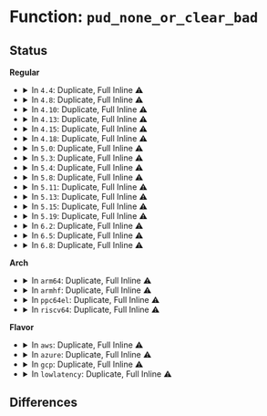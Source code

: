 # Function: <code>pud_none_or_clear_bad</code>

## Status
<b>Regular</b>
<ul>
<li>
<details>
<summary>In <code>4.4</code>: Duplicate, Full Inline ⚠️</summary>

**Collision:** Static Duplication

**Inline:** Full

**Transformation:** False

**Instances:**

```
In mm/memory.c (ffffffff811bcd3c)
Location: include/asm-generic/pgtable.h:371
Inline: True
Inline callers:
  - mm/memory.c:free_pgd_range
  - mm/memory.c:unmap_page_range
  - mm/memory.c:copy_page_range
```
```
In mm/mprotect.c (ffffffff811c85e0)
Location: include/asm-generic/pgtable.h:371
Inline: True
Inline callers:
  - mm/mprotect.c:change_protection_range
```
```
In mm/mremap.c (ffffffff811c93c0)
Location: include/asm-generic/pgtable.h:371
Inline: True
Inline callers:
  - mm/mremap.c:move_page_tables
```
```
In mm/vmalloc.c (ffffffff811ce392)
Location: include/asm-generic/pgtable.h:371
Inline: True
```
```
In mm/pagewalk.c (ffffffff811cfeb0)
Location: include/asm-generic/pgtable.h:371
Inline: True
```
```
In mm/swapfile.c (ffffffff811d4152)
Location: include/asm-generic/pgtable.h:371
Inline: True
Inline callers:
  - mm/swapfile.c:unuse_mm
```
</details>
</li>
<li>
<details>
<summary>In <code>4.8</code>: Duplicate, Full Inline ⚠️</summary>

**Collision:** Static Duplication

**Inline:** Full

**Transformation:** False

**Instances:**

```
In mm/memory.c (ffffffff811d8d2f)
Location: include/asm-generic/pgtable.h:376
Inline: True
Inline callers:
  - mm/memory.c:unmap_page_range
  - mm/memory.c:copy_page_range
  - mm/memory.c:free_pgd_range
```
```
In mm/mprotect.c (ffffffff811e475e)
Location: include/asm-generic/pgtable.h:376
Inline: True
Inline callers:
  - mm/mprotect.c:change_protection_range
```
```
In mm/mremap.c (ffffffff811e57a4)
Location: include/asm-generic/pgtable.h:376
Inline: True
Inline callers:
  - mm/mremap.c:move_page_tables
```
```
In mm/vmalloc.c (ffffffff811eae30)
Location: include/asm-generic/pgtable.h:376
Inline: True
```
```
In mm/pagewalk.c (ffffffff811ecffb)
Location: include/asm-generic/pgtable.h:376
Inline: True
```
```
In mm/swapfile.c (ffffffff811f1f75)
Location: include/asm-generic/pgtable.h:376
Inline: True
Inline callers:
  - mm/swapfile.c:unuse_mm
```
</details>
</li>
<li>
<details>
<summary>In <code>4.10</code>: Duplicate, Full Inline ⚠️</summary>

**Collision:** Static Duplication

**Inline:** Full

**Transformation:** False

**Instances:**

```
In mm/memory.c (ffffffff811e81fc)
Location: include/asm-generic/pgtable.h:400
Inline: True
Inline callers:
  - mm/memory.c:unmap_page_range
  - mm/memory.c:copy_page_range
  - mm/memory.c:free_pgd_range
```
```
In mm/mprotect.c (ffffffff811f477e)
Location: include/asm-generic/pgtable.h:400
Inline: True
Inline callers:
  - mm/mprotect.c:change_protection_range
```
```
In mm/mremap.c (ffffffff811f59e3)
Location: include/asm-generic/pgtable.h:400
Inline: True
Inline callers:
  - mm/mremap.c:move_page_tables
```
```
In mm/pagewalk.c (ffffffff811f73eb)
Location: include/asm-generic/pgtable.h:400
Inline: True
```
```
In mm/vmalloc.c (ffffffff811fc090)
Location: include/asm-generic/pgtable.h:400
Inline: True
```
```
In mm/swapfile.c (ffffffff81202965)
Location: include/asm-generic/pgtable.h:400
Inline: True
Inline callers:
  - mm/swapfile.c:unuse_mm
```
</details>
</li>
<li>
<details>
<summary>In <code>4.13</code>: Duplicate, Full Inline ⚠️</summary>

**Collision:** Static Duplication

**Inline:** Full

**Transformation:** False

**Instances:**

```
In mm/memory.c (ffffffff811f73b8)
Location: include/asm-generic/pgtable.h:505
Inline: True
Inline callers:
  - mm/memory.c:copy_page_range
  - mm/memory.c:free_pgd_range
```
```
In mm/mprotect.c (ffffffff811ff6d8)
Location: include/asm-generic/pgtable.h:505
Inline: True
Inline callers:
  - mm/mprotect.c:change_protection_range
```
```
In mm/mremap.c (ffffffff812007ad)
Location: include/asm-generic/pgtable.h:505
Inline: True
Inline callers:
  - mm/mremap.c:move_page_tables
```
```
In mm/vmalloc.c (ffffffff81206e52)
Location: include/asm-generic/pgtable.h:505
Inline: True
```
```
In mm/swapfile.c (ffffffff8120daa7)
Location: include/asm-generic/pgtable.h:505
Inline: True
Inline callers:
  - mm/swapfile.c:unuse_mm
```
</details>
</li>
<li>
<details>
<summary>In <code>4.15</code>: Duplicate, Full Inline ⚠️</summary>

**Collision:** Static Duplication

**Inline:** Full

**Transformation:** False

**Instances:**

```
In mm/memory.c (ffffffff8120f8f9)
Location: include/asm-generic/pgtable.h:506
Inline: True
Inline callers:
  - mm/memory.c:copy_page_range
  - mm/memory.c:free_pgd_range
```
```
In mm/mprotect.c (ffffffff81217cd0)
Location: include/asm-generic/pgtable.h:506
Inline: True
Inline callers:
  - mm/mprotect.c:change_protection_range
```
```
In mm/mremap.c (ffffffff81218f7e)
Location: include/asm-generic/pgtable.h:506
Inline: True
Inline callers:
  - mm/mremap.c:move_page_tables
```
```
In mm/vmalloc.c (ffffffff8121ff11)
Location: include/asm-generic/pgtable.h:506
Inline: True
```
```
In mm/swapfile.c (ffffffff81228beb)
Location: include/asm-generic/pgtable.h:506
Inline: True
Inline callers:
  - mm/swapfile.c:unuse_mm
```
</details>
</li>
<li>
<details>
<summary>In <code>4.18</code>: Duplicate, Full Inline ⚠️</summary>

**Collision:** Static Duplication

**Inline:** Full

**Transformation:** False

**Instances:**

```
In mm/memory.c (ffffffff8123069f)
Location: include/asm-generic/pgtable.h:549
Inline: True
Inline callers:
  - mm/memory.c:copy_page_range
  - mm/memory.c:free_pgd_range
```
```
In mm/mprotect.c (ffffffff81239b04)
Location: include/asm-generic/pgtable.h:549
Inline: True
Inline callers:
  - mm/mprotect.c:change_protection
```
```
In mm/mremap.c (ffffffff8123a947)
Location: include/asm-generic/pgtable.h:549
Inline: True
Inline callers:
  - mm/mremap.c:move_page_tables
```
```
In mm/vmalloc.c (ffffffff81241161)
Location: include/asm-generic/pgtable.h:549
Inline: True
```
```
In mm/swapfile.c (ffffffff8124a030)
Location: include/asm-generic/pgtable.h:549
Inline: True
Inline callers:
  - mm/swapfile.c:unuse_vma
```
</details>
</li>
<li>
<details>
<summary>In <code>5.0</code>: Duplicate, Full Inline ⚠️</summary>

**Collision:** Static Duplication

**Inline:** Full

**Transformation:** False

**Instances:**

```
In mm/memory.c (ffffffff81243a12)
Location: include/asm-generic/pgtable.h:587
Inline: True
Inline callers:
  - mm/memory.c:copy_page_range
  - mm/memory.c:free_pgd_range
```
```
In mm/mprotect.c (ffffffff8124d427)
Location: include/asm-generic/pgtable.h:587
Inline: True
Inline callers:
  - mm/mprotect.c:change_protection_range
```
```
In mm/mremap.c (ffffffff8124eb4a)
Location: include/asm-generic/pgtable.h:587
Inline: True
Inline callers:
  - mm/mremap.c:move_page_tables
```
```
In mm/vmalloc.c (ffffffff81255841)
Location: include/asm-generic/pgtable.h:587
Inline: True
```
```
In mm/swapfile.c (ffffffff8125e670)
Location: include/asm-generic/pgtable.h:587
Inline: True
Inline callers:
  - mm/swapfile.c:unuse_vma
```
</details>
</li>
<li>
<details>
<summary>In <code>5.3</code>: Duplicate, Full Inline ⚠️</summary>

**Collision:** Static Duplication

**Inline:** Full

**Transformation:** False

**Instances:**

```
In mm/memory.c (ffffffff81255870)
Location: include/asm-generic/pgtable.h:587
Inline: True
Inline callers:
  - mm/memory.c:copy_page_range
  - mm/memory.c:free_pud_range
```
```
In mm/mprotect.c (ffffffff8125fc21)
Location: include/asm-generic/pgtable.h:587
Inline: True
Inline callers:
  - mm/mprotect.c:change_protection_range
```
```
In mm/mremap.c (ffffffff81260e9f)
Location: include/asm-generic/pgtable.h:587
Inline: True
Inline callers:
  - mm/mremap.c:move_page_tables
```
```
In mm/vmalloc.c (ffffffff81267ba7)
Location: include/asm-generic/pgtable.h:587
Inline: True
```
```
In mm/swapfile.c (ffffffff8127b880)
Location: include/asm-generic/pgtable.h:587
Inline: True
Inline callers:
  - mm/swapfile.c:try_to_unuse
```
</details>
</li>
<li>
<details>
<summary>In <code>5.4</code>: Duplicate, Full Inline ⚠️</summary>

**Collision:** Static Duplication

**Inline:** Full

**Transformation:** False

**Instances:**

```
In mm/memory.c (ffffffff81263de0)
Location: include/asm-generic/pgtable.h:587
Inline: True
Inline callers:
  - mm/memory.c:copy_page_range
  - mm/memory.c:free_pud_range
```
```
In mm/mprotect.c (ffffffff8126e4e1)
Location: include/asm-generic/pgtable.h:587
Inline: True
Inline callers:
  - mm/mprotect.c:change_protection_range
```
```
In mm/mremap.c (ffffffff8126f638)
Location: include/asm-generic/pgtable.h:587
Inline: True
Inline callers:
  - mm/mremap.c:move_page_tables
```
```
In mm/vmalloc.c (ffffffff812764f7)
Location: include/asm-generic/pgtable.h:587
Inline: True
```
```
In mm/swapfile.c (ffffffff8128b360)
Location: include/asm-generic/pgtable.h:587
Inline: True
Inline callers:
  - mm/swapfile.c:try_to_unuse
```
</details>
</li>
<li>
<details>
<summary>In <code>5.8</code>: Duplicate, Full Inline ⚠️</summary>

**Collision:** Static Duplication

**Inline:** Full

**Transformation:** False

**Instances:**

```
In mm/memory.c (ffffffff812934dd)
Location: include/linux/pgtable.h:761
Inline: True
Inline callers:
  - mm/memory.c:apply_to_p4d_range
  - mm/memory.c:apply_to_p4d_range
  - mm/memory.c:unmap_page_range
  - mm/memory.c:unmap_page_range
  - mm/memory.c:copy_page_range
  - mm/memory.c:copy_page_range
  - mm/memory.c:free_pud_range
  - mm/memory.c:free_pud_range
```
```
In mm/mprotect.c (ffffffff8129eedc)
Location: include/linux/pgtable.h:761
Inline: True
Inline callers:
  - mm/mprotect.c:change_p4d_range
```
```
In mm/mremap.c (ffffffff8129fb56)
Location: include/linux/pgtable.h:761
Inline: True
Inline callers:
  - mm/mremap.c:get_old_pmd
```
```
In mm/vmalloc.c (ffffffff812a7d0b)
Location: include/linux/pgtable.h:761
Inline: True
```
```
In mm/swapfile.c (ffffffff812bdd76)
Location: include/linux/pgtable.h:761
Inline: True
Inline callers:
  - mm/swapfile.c:unuse_p4d_range
```
</details>
</li>
<li>
<details>
<summary>In <code>5.11</code>: Duplicate, Full Inline ⚠️</summary>

**Collision:** Static Duplication

**Inline:** Full

**Transformation:** False

**Instances:**

```
In mm/memory.c (ffffffff8129df1d)
Location: include/linux/pgtable.h:810
Inline: True
Inline callers:
  - mm/memory.c:__apply_to_page_range
  - mm/memory.c:__apply_to_page_range
  - mm/memory.c:unmap_page_range
  - mm/memory.c:unmap_page_range
  - mm/memory.c:copy_p4d_range
  - mm/memory.c:copy_p4d_range
  - mm/memory.c:free_pud_range
  - mm/memory.c:free_pud_range
```
```
In mm/mprotect.c (ffffffff812aa29c)
Location: include/linux/pgtable.h:810
Inline: True
Inline callers:
  - mm/mprotect.c:change_p4d_range
```
```
In mm/mremap.c (ffffffff812aafde)
Location: include/linux/pgtable.h:810
Inline: True
Inline callers:
  - mm/mremap.c:get_old_pud
```
```
In mm/vmalloc.c (ffffffff812b2ddb)
Location: include/linux/pgtable.h:810
Inline: True
```
```
In mm/swapfile.c (ffffffff812c989a)
Location: include/linux/pgtable.h:810
Inline: True
Inline callers:
  - mm/swapfile.c:unuse_p4d_range
```
</details>
</li>
<li>
<details>
<summary>In <code>5.13</code>: Duplicate, Full Inline ⚠️</summary>

**Collision:** Static Duplication

**Inline:** Full

**Transformation:** False

**Instances:**

```
In mm/memory.c (ffffffff812a036b)
Location: include/linux/pgtable.h:810
Inline: True
Inline callers:
  - mm/memory.c:unmap_page_range
  - mm/memory.c:unmap_page_range
  - mm/memory.c:copy_p4d_range
  - mm/memory.c:copy_p4d_range
  - mm/memory.c:free_pud_range
  - mm/memory.c:free_pud_range
```
```
In mm/mprotect.c (ffffffff812af6e0)
Location: include/linux/pgtable.h:810
Inline: True
Inline callers:
  - mm/mprotect.c:change_p4d_range
```
```
In mm/mremap.c (ffffffff812b041c)
Location: include/linux/pgtable.h:810
Inline: True
Inline callers:
  - mm/mremap.c:get_old_pud
```
```
In mm/vmalloc.c (ffffffff812bc52c)
Location: include/linux/pgtable.h:810
Inline: True
Inline callers:
  - mm/vmalloc.c:vunmap_range_noflush
```
```
In mm/swapfile.c (ffffffff812d0508)
Location: include/linux/pgtable.h:810
Inline: True
Inline callers:
  - mm/swapfile.c:unuse_vma
```
</details>
</li>
<li>
<details>
<summary>In <code>5.15</code>: Duplicate, Full Inline ⚠️</summary>

**Collision:** Static Duplication

**Inline:** Full

**Transformation:** False

**Instances:**

```
In mm/memory.c (ffffffff812e1307)
Location: include/linux/pgtable.h:829
Inline: True
Inline callers:
  - mm/memory.c:unmap_page_range
  - mm/memory.c:unmap_page_range
  - mm/memory.c:copy_p4d_range
  - mm/memory.c:copy_p4d_range
  - mm/memory.c:free_pud_range
  - mm/memory.c:free_pud_range
```
```
In mm/mprotect.c (ffffffff812f0f12)
Location: include/linux/pgtable.h:829
Inline: True
Inline callers:
  - mm/mprotect.c:change_p4d_range
```
```
In mm/mremap.c (ffffffff812f1c5e)
Location: include/linux/pgtable.h:829
Inline: True
Inline callers:
  - mm/mremap.c:get_old_pud
```
```
In mm/vmalloc.c (ffffffff812feb31)
Location: include/linux/pgtable.h:829
Inline: True
Inline callers:
  - mm/vmalloc.c:vunmap_range_noflush
```
```
In mm/swapfile.c (ffffffff81315a53)
Location: include/linux/pgtable.h:829
Inline: True
Inline callers:
  - mm/swapfile.c:unuse_vma
```
</details>
</li>
<li>
<details>
<summary>In <code>5.19</code>: Duplicate, Full Inline ⚠️</summary>

**Collision:** Static Duplication

**Inline:** Full

**Transformation:** False

**Instances:**

```
In mm/memory.c (ffffffff81341cc6)
Location: include/linux/pgtable.h:862
Inline: True
Inline callers:
  - mm/memory.c:unmap_page_range
  - mm/memory.c:copy_p4d_range
  - mm/memory.c:free_pud_range
```
```
In mm/mprotect.c (ffffffff81354b18)
Location: include/linux/pgtable.h:862
Inline: True
Inline callers:
  - mm/mprotect.c:change_protection_range
```
```
In mm/mremap.c (ffffffff81355822)
Location: include/linux/pgtable.h:862
Inline: True
Inline callers:
  - mm/mremap.c:get_old_pud
```
```
In mm/vmalloc.c (ffffffff81361311)
Location: include/linux/pgtable.h:862
Inline: True
Inline callers:
  - mm/vmalloc.c:vunmap_p4d_range
```
```
In mm/swapfile.c (ffffffff81380fe4)
Location: include/linux/pgtable.h:862
Inline: True
Inline callers:
  - mm/swapfile.c:unuse_vma
```
</details>
</li>
<li>
<details>
<summary>In <code>6.2</code>: Duplicate, Full Inline ⚠️</summary>

**Collision:** Static Duplication

**Inline:** Full

**Transformation:** False

**Instances:**

```
In mm/memory.c (ffffffff813b9bf6)
Location: include/linux/pgtable.h:898
Inline: True
Inline callers:
  - mm/memory.c:unmap_page_range
  - mm/memory.c:copy_p4d_range
  - mm/memory.c:free_pud_range
```
```
In mm/mprotect.c (ffffffff813cf07a)
Location: include/linux/pgtable.h:898
Inline: True
Inline callers:
  - mm/mprotect.c:change_protection_range
```
```
In mm/mremap.c (ffffffff813cff92)
Location: include/linux/pgtable.h:898
Inline: True
Inline callers:
  - mm/mremap.c:get_old_pud
```
```
In mm/vmalloc.c (ffffffff813dccae)
Location: include/linux/pgtable.h:898
Inline: True
Inline callers:
  - mm/vmalloc.c:vunmap_p4d_range
```
```
In mm/swapfile.c (ffffffff813ff826)
Location: include/linux/pgtable.h:898
Inline: True
Inline callers:
  - mm/swapfile.c:unuse_vma
```
</details>
</li>
<li>
<details>
<summary>In <code>6.5</code>: Duplicate, Full Inline ⚠️</summary>

**Collision:** Static Duplication

**Inline:** Full

**Transformation:** False

**Instances:**

```
In mm/memory.c (ffffffff813ee955)
Location: include/linux/pgtable.h:910
Inline: True
Inline callers:
  - mm/memory.c:unmap_page_range
  - mm/memory.c:copy_p4d_range
  - mm/memory.c:free_pud_range
```
```
In mm/mprotect.c (ffffffff8140374a)
Location: include/linux/pgtable.h:910
Inline: True
Inline callers:
  - mm/mprotect.c:change_p4d_range
```
```
In mm/mremap.c (ffffffff81404a55)
Location: include/linux/pgtable.h:910
Inline: True
Inline callers:
  - mm/mremap.c:get_old_pud
```
```
In mm/vmalloc.c (ffffffff8141151e)
Location: include/linux/pgtable.h:910
Inline: True
Inline callers:
  - mm/vmalloc.c:vunmap_p4d_range
```
```
In mm/swapfile.c (ffffffff81432505)
Location: include/linux/pgtable.h:910
Inline: True
```
</details>
</li>
<li>
<details>
<summary>In <code>6.8</code>: Duplicate, Full Inline ⚠️</summary>

**Collision:** Static Duplication

**Inline:** Full

**Transformation:** False

**Instances:**

```
In mm/memory.c (ffffffff8141a435)
Location: include/linux/pgtable.h:1041
Inline: True
Inline callers:
  - mm/memory.c:unmap_page_range
  - mm/memory.c:copy_p4d_range
  - mm/memory.c:free_pud_range
```
```
In mm/mprotect.c (ffffffff8142fcca)
Location: include/linux/pgtable.h:1041
Inline: True
Inline callers:
  - mm/mprotect.c:change_p4d_range
```
```
In mm/mremap.c (ffffffff81431025)
Location: include/linux/pgtable.h:1041
Inline: True
Inline callers:
  - mm/mremap.c:get_old_pud
```
```
In mm/vmalloc.c (ffffffff8143dd0e)
Location: include/linux/pgtable.h:1041
Inline: True
Inline callers:
  - mm/vmalloc.c:vunmap_p4d_range
```
```
In mm/swapfile.c (ffffffff8146b925)
Location: include/linux/pgtable.h:1041
Inline: True
```
</details>
</li>
</ul>
<b>Arch</b>
<ul>
<li>
<details>
<summary>In <code>arm64</code>: Duplicate, Full Inline ⚠️</summary>

**Collision:** Static Duplication

**Inline:** Full

**Transformation:** False

**Instances:**

```
In virt/kvm/arm/mmu.c (ffff8000100c8dd4)
Location: include/asm-generic/pgtable.h:587
Inline: True
Inline callers:
  - virt/kvm/arm/mmu.c:__create_hyp_mappings
```
```
In mm/memory.c (ffff8000102f6bc0)
Location: include/asm-generic/pgtable.h:587
Inline: True
Inline callers:
  - mm/memory.c:unmap_page_range
  - mm/memory.c:copy_page_range
  - mm/memory.c:free_pgd_range
```
```
In mm/mprotect.c (ffff800010304fec)
Location: include/asm-generic/pgtable.h:587
Inline: True
Inline callers:
  - mm/mprotect.c:change_protection_range
```
```
In mm/mremap.c (ffff800010305edc)
Location: include/asm-generic/pgtable.h:587
Inline: True
Inline callers:
  - mm/mremap.c:move_page_tables
```
```
In mm/vmalloc.c (ffff80001030c6e4)
Location: include/asm-generic/pgtable.h:587
Inline: True
```
```
In mm/swapfile.c (ffff80001032670c)
Location: include/asm-generic/pgtable.h:587
Inline: True
Inline callers:
  - mm/swapfile.c:try_to_unuse
```
</details>
</li>
<li>
<details>
<summary>In <code>armhf</code>: Duplicate, Full Inline ⚠️</summary>

**Collision:** Static Duplication

**Inline:** Full

**Transformation:** False

**Instances:**

```
In arch/arm/mm/pgd.c (0)
Location: include/asm-generic/pgtable.h:587
Inline: True
```
```
In mm/memory.c (0)
Location: include/asm-generic/pgtable.h:587
Inline: True
```
```
In mm/mprotect.c (0)
Location: include/asm-generic/pgtable.h:587
Inline: True
```
```
In mm/mremap.c (0)
Location: include/asm-generic/pgtable.h:587
Inline: True
```
```
In mm/vmalloc.c (0)
Location: include/asm-generic/pgtable.h:587
Inline: True
```
```
In mm/swapfile.c (0)
Location: include/asm-generic/pgtable.h:587
Inline: True
```
</details>
</li>
<li>
<details>
<summary>In <code>ppc64el</code>: Duplicate, Full Inline ⚠️</summary>

**Collision:** Static Duplication

**Inline:** Full

**Transformation:** False

**Instances:**

```
In arch/powerpc/mm/hugetlbpage.c (c0000000000a5c68)
Location: include/asm-generic/pgtable.h:587
Inline: True
Inline callers:
  - arch/powerpc/mm/hugetlbpage.c:hugetlb_free_pgd_range
```
```
In mm/memory.c (c0000000003bfc10)
Location: include/asm-generic/pgtable.h:587
Inline: True
Inline callers:
  - mm/memory.c:unmap_page_range
  - mm/memory.c:copy_page_range
  - mm/memory.c:free_pgd_range
```
```
In mm/mprotect.c (c0000000003d1f70)
Location: include/asm-generic/pgtable.h:587
Inline: True
Inline callers:
  - mm/mprotect.c:change_protection_range
```
```
In mm/mremap.c (c0000000003d3c60)
Location: include/asm-generic/pgtable.h:587
Inline: True
Inline callers:
  - mm/mremap.c:move_page_tables
```
```
In mm/vmalloc.c (c0000000003dcbf0)
Location: include/asm-generic/pgtable.h:587
Inline: True
Inline callers:
  - mm/vmalloc.c:vunmap_page_range
```
```
In mm/swapfile.c (c0000000003fcec0)
Location: include/asm-generic/pgtable.h:587
Inline: True
Inline callers:
  - mm/swapfile.c:try_to_unuse
```
</details>
</li>
<li>
<details>
<summary>In <code>riscv64</code>: Duplicate, Full Inline ⚠️</summary>

**Collision:** Static Duplication

**Inline:** Full

**Transformation:** False

**Instances:**

```
In mm/memory.c (ffffffe00020750c)
Location: include/asm-generic/pgtable.h:587
Inline: True
Inline callers:
  - mm/memory.c:unmap_page_range
  - mm/memory.c:copy_page_range
  - mm/memory.c:free_pgd_range
```
```
In mm/mprotect.c (ffffffe000211120)
Location: include/asm-generic/pgtable.h:587
Inline: True
Inline callers:
  - mm/mprotect.c:change_protection_range
```
```
In mm/mremap.c (ffffffe000211b12)
Location: include/asm-generic/pgtable.h:587
Inline: True
Inline callers:
  - mm/mremap.c:move_page_tables
```
```
In mm/vmalloc.c (ffffffe000215636)
Location: include/asm-generic/pgtable.h:587
Inline: True
```
```
In mm/swapfile.c (ffffffe0002268d2)
Location: include/asm-generic/pgtable.h:587
Inline: True
Inline callers:
  - mm/swapfile.c:try_to_unuse
```
</details>
</li>
</ul>
<b>Flavor</b>
<ul>
<li>
<details>
<summary>In <code>aws</code>: Duplicate, Full Inline ⚠️</summary>

**Collision:** Static Duplication

**Inline:** Full

**Transformation:** False

**Instances:**

```
In mm/memory.c (ffffffff8125c430)
Location: include/asm-generic/pgtable.h:587
Inline: True
Inline callers:
  - mm/memory.c:copy_page_range
  - mm/memory.c:free_pud_range
```
```
In mm/mprotect.c (ffffffff81266b31)
Location: include/asm-generic/pgtable.h:587
Inline: True
Inline callers:
  - mm/mprotect.c:change_protection_range
```
```
In mm/mremap.c (ffffffff81267c88)
Location: include/asm-generic/pgtable.h:587
Inline: True
Inline callers:
  - mm/mremap.c:move_page_tables
```
```
In mm/vmalloc.c (ffffffff8126eb47)
Location: include/asm-generic/pgtable.h:587
Inline: True
```
```
In mm/swapfile.c (ffffffff81283940)
Location: include/asm-generic/pgtable.h:587
Inline: True
Inline callers:
  - mm/swapfile.c:try_to_unuse
```
</details>
</li>
<li>
<details>
<summary>In <code>azure</code>: Duplicate, Full Inline ⚠️</summary>

**Collision:** Static Duplication

**Inline:** Full

**Transformation:** False

**Instances:**

```
In mm/memory.c (ffffffff8124e9b9)
Location: include/asm-generic/pgtable.h:587
Inline: True
Inline callers:
  - mm/memory.c:copy_page_range
  - mm/memory.c:free_pgd_range
```
```
In mm/mprotect.c (ffffffff812589e7)
Location: include/asm-generic/pgtable.h:587
Inline: True
Inline callers:
  - mm/mprotect.c:change_protection_range
```
```
In mm/mremap.c (ffffffff81259fd6)
Location: include/asm-generic/pgtable.h:587
Inline: True
Inline callers:
  - mm/mremap.c:move_page_tables
```
```
In mm/vmalloc.c (ffffffff812604b9)
Location: include/asm-generic/pgtable.h:587
Inline: True
```
```
In mm/swapfile.c (ffffffff812757ee)
Location: include/asm-generic/pgtable.h:587
Inline: True
Inline callers:
  - mm/swapfile.c:try_to_unuse
```
</details>
</li>
<li>
<details>
<summary>In <code>gcp</code>: Duplicate, Full Inline ⚠️</summary>

**Collision:** Static Duplication

**Inline:** Full

**Transformation:** False

**Instances:**

```
In mm/memory.c (ffffffff8125a1d0)
Location: include/asm-generic/pgtable.h:587
Inline: True
Inline callers:
  - mm/memory.c:copy_page_range
  - mm/memory.c:free_pud_range
```
```
In mm/mprotect.c (ffffffff812648d1)
Location: include/asm-generic/pgtable.h:587
Inline: True
Inline callers:
  - mm/mprotect.c:change_protection_range
```
```
In mm/mremap.c (ffffffff81265a28)
Location: include/asm-generic/pgtable.h:587
Inline: True
Inline callers:
  - mm/mremap.c:move_page_tables
```
```
In mm/vmalloc.c (ffffffff8126c8e7)
Location: include/asm-generic/pgtable.h:587
Inline: True
```
```
In mm/swapfile.c (ffffffff81281750)
Location: include/asm-generic/pgtable.h:587
Inline: True
Inline callers:
  - mm/swapfile.c:try_to_unuse
```
</details>
</li>
<li>
<details>
<summary>In <code>lowlatency</code>: Duplicate, Full Inline ⚠️</summary>

**Collision:** Static Duplication

**Inline:** Full

**Transformation:** False

**Instances:**

```
In mm/memory.c (ffffffff81269bd0)
Location: include/asm-generic/pgtable.h:587
Inline: True
Inline callers:
  - mm/memory.c:copy_page_range
  - mm/memory.c:free_pud_range
```
```
In mm/mprotect.c (ffffffff8127429a)
Location: include/asm-generic/pgtable.h:587
Inline: True
Inline callers:
  - mm/mprotect.c:change_protection_range
```
```
In mm/mremap.c (ffffffff812753ca)
Location: include/asm-generic/pgtable.h:587
Inline: True
Inline callers:
  - mm/mremap.c:move_page_tables
```
```
In mm/vmalloc.c (ffffffff8127c427)
Location: include/asm-generic/pgtable.h:587
Inline: True
```
```
In mm/swapfile.c (ffffffff8129148b)
Location: include/asm-generic/pgtable.h:587
Inline: True
Inline callers:
  - mm/swapfile.c:try_to_unuse
```
</details>
</li>
</ul>

## Differences
